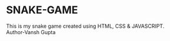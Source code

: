# SNAKE-GAME
This is my snake game created using HTML, CSS &amp; JAVASCRIPT. 
<br>
Author-Vansh Gupta
